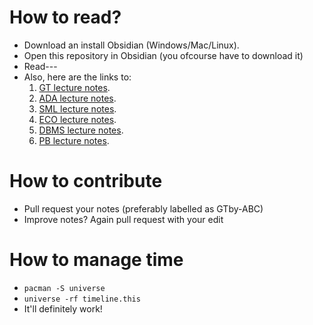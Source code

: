 # How to read?
- Download an install Obsidian (Windows/Mac/Linux).
- Open this repository in Obsidian (you ofcourse have to download it)
- Read---
- Also, here are the links to:
	1. [GT lecture notes](https://github.com/Anindya-Prithvi/ObsidianNotes/blob/main/GT/GT%20lecture%20notes.pdf).
	2. [ADA lecture notes](https://github.com/Anindya-Prithvi/ObsidianNotes/blob/main/ADA/ADA%20Lecture%20Notes.pdf).
	3. [SML lecture notes](https://github.com/Anindya-Prithvi/ObsidianNotes/blob/main/SML/SML%20lecture%20notes.pdf).
	4. [ECO lecture notes](https://github.com/Anindya-Prithvi/ObsidianNotes/blob/main/ECO%20(Dropped)/ECO%20lecture%20notes.pdf).
	5. [DBMS lecture notes](https://github.com/Anindya-Prithvi/ObsidianNotes/blob/main/DBMS/DBMS%20lecture%20notes.pdf).
	6. [PB lecture notes](https://github.com/Anindya-Prithvi/ObsidianNotes/blob/main/PB/PB%20lecture%20notes.pdf).

# How to contribute
- Pull request your notes (preferably labelled as GTby-ABC)
- Improve notes? Again pull request with your edit

# How to manage time
- `pacman -S universe`
- `universe -rf timeline.this`
- It'll definitely work!
